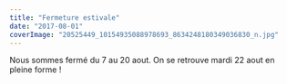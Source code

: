 ```yaml
---
title: "Fermeture estivale"
date: "2017-08-01"
coverImage: "20525449_10154935088978693_8634248180349036830_n.jpg"
---
```


Nous sommes fermé du 7 au 20 aout. On se retrouve mardi 22 aout en pleine forme !
